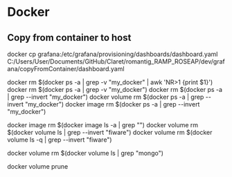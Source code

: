 # Docker
## Copy from container to host
docker cp grafana:/etc/grafana/provisioning/dashboards/dashboard.yaml C:/Users/User/Documents/GitHub/Claret/romantig_RAMP_ROSEAP/dev/grafana/copyFromContainer/dashboard.yaml

docker rm $(docker ps -a | grep -v "my_docker" | awk 'NR>1 {print $1}')
docker rm $(docker ps -a | grep -v "my_docker")
docker rm $(docker ps -a | grep --invert "my_docker")
docker volume rm $(docker ps -a | grep --invert "my_docker")
docker image rm $(docker ps -a | grep --invert "my_docker")

docker image rm $(docker image ls -a | grep  "<none>")
docker volume rm $(docker volume ls | grep --invert "fiware")
docker volume rm $(docker volume ls -q | grep --invert "fiware")

docker volume rm $(docker volume ls | grep "mongo")

docker volume prune